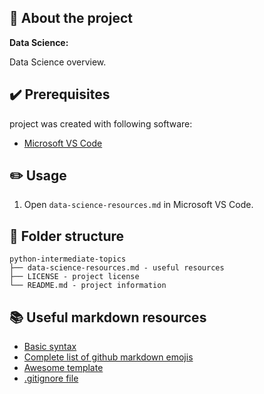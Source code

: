 ## :newspaper: About the project ##

**Data Science:**

Data Science overview.

## :heavy_check_mark: Prerequisites ##

project was created with following software:

* [Microsoft VS Code](https://code.visualstudio.com/download)

## :pencil2: Usage

1. Open <code>data-science-resources.md</code> in Microsoft VS Code.

## :file_folder: Folder structure ##

    python-intermediate-topics
    ├── data-science-resources.md - useful resources
    ├── LICENSE - project license
    └── README.md - project information

## :books: Useful markdown resources ##

* [Basic syntax](https://www.markdownguide.org/basic-syntax/)
* [Complete list of github markdown emojis](https://dev.to/nikolab/complete-list-of-github-markdown-emoji-markup-5aia)
* [Awesome template](https://github.com/ma-shamshiri/Human-Activity-Recognition/blob/main/README.md)
* [.gitignore file](https://git-scm.com/docs/gitignore)
